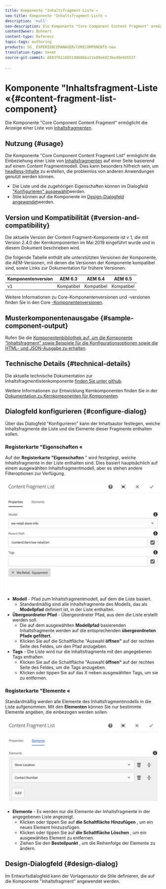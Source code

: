 ```yaml
---
title: Komponente "Inhaltsfragment-Liste «
seo-title: Komponente "Inhaltsfragment-Liste «
description: 'null'
seo-description: Die Komponente "Core Component Content Fragment" ermöglicht die Anzeige einer Liste von Inhaltsfragmenten.
contentOwner: Bohnert
content-type: Referenz
topic-tags: authoring
products: SG_ EXPERIENCEMANAGER/CORECOMPONENTS-new
translation-type: tm+mt
source-git-commit: d683f8110b514860bba11e08e6923be49e92652f

---
```



# Komponente &quot;Inhaltsfragment-Liste «{#content-fragment-list-component}

Die Komponente &quot;Core Component Content Fragment&quot; ermöglicht die Anzeige einer Liste von [Inhaltsfragmenten](https://helpx.adobe.com/experience-manager/6-5/assets/using/content-fragments.html).

## Nutzung {#usage}

Die Komponente &quot;Core Component Content Fragment List&quot; ermöglicht die Einbeziehung einer Liste von [Inhaltsfragmenten](https://helpx.adobe.com/experience-manager/6-5/assets/using/content-fragments.html) auf einer Seite basierend auf einem Content Fragmentmodell. Dies kann besonders hilfreich sein, um [headless-Inhalte](https://helpx.adobe.com/experience-manager/6-5/sites/developing/user-guide.html?topic=/experience-manager/6-5/sites/developing/morehelp/headless.ug.js) zu erstellen, die problemlos von anderen Anwendungen genutzt werden können.

* Die Liste und die zugehörigen Eigenschaften können im Dialogfeld [&quot;Konfigurieren&quot; ausgewählt](#configure-dialog)werden.
* Stile können auf die Komponente im [Design-Dialogfeld angewendet](#design-dialog)werden.

## Version und Kompatibilität {#version-and-compatibility}

Die aktuelle Version der Content Fragment-Komponente ist v 1, die mit Version 2.4.0 der Kernkomponenten im Mai 2019 eingeführt wurde und in diesem Dokument beschrieben wird.

Die folgende Tabelle enthält alle unterstützten Versionen der Komponente, die AEM-Versionen, mit denen die Versionen der Komponente kompatibel sind, sowie Links zur Dokumentation für frühere Versionen.

| Komponentenversion | AEM 6.3 | AEM 6.4 | AEM 6.5 |
|--- |--- |--- |---|
| v1 | Kompatibel | Kompatibel | Kompatibel |

Weitere Informationen zu Core-Komponentenversionen und -versionen finden Sie in den Core [-Komponentenversionen](versions.md).

## Musterkomponentenausgabe {#sample-component-output}

Rufen Sie die [Komponentenbibliothek auf, um die Komponente &quot;Inhaltsfragment&quot; sowie Beispiele für die Konfigurationsoptionen sowie die HTML- und JSON-Ausgabe zu erhalten](http://opensource.adobe.com/aem-core-wcm-components/library/content-fragment-list.html).

## Technische Details {#technical-details}

Die aktuelle technische Dokumentation zur Inhaltsfragmentlistenkomponente [finden Sie unter github](https://github.com/adobe/aem-core-wcm-components/blob/master/content/src/content/jcr_root/apps/core/wcm/components/contentfragmentlist/v1/contentfragmentlist).

Weitere Informationen zur Entwicklung Kernkomponenten finden Sie in der [Dokumentation zu Kernkomponenten für Komponenten](developing.md).

## Dialogfeld konfigurieren {#configure-dialog}

Über das Dialogfeld &quot;Konfigurieren&quot; kann der Inhaltsautor festlegen, welche Inhaltsfragmente die Liste und die Elemente dieser Fragmente enthalten sollen.

### Registerkarte &quot;Eigenschaften «

Auf der **Registerkarte &quot;Eigenschaften** &quot; wird festgelegt, welche Inhaltsfragmente in der Liste enthalten sind. Dies basiert hauptsächlich auf einem ausgewählten Inhaltsfragmentmodell, aber es stehen andere Filteroptionen zur Verfügung.

![](assets/screen-shot-2019-05-08-10.47.19.png)

* **Modell** - Pfad zum Inhaltsfragmentmodell, auf dem die Liste basiert.
   * Standardmäßig sind alle Inhaltsfragmente des Modells, das als **Modellpfad** definiert ist, in der Liste enthalten.
* **Übergeordneter Pfad** - Übergeordneter Pfad, aus dem die Liste erstellt werden soll.
   * Die auf dem ausgewählten **Modellpfad** basierenden Inhaltsfragmente werden auf die entsprechenden **übergeordneten Pfade gefiltert**.
   * Klicken Sie auf die Schaltfläche &quot;Auswahl **öffnen&quot;** auf der rechten Seite des Feldes, um den Pfad anzugeben.
* **Tags** - Die Liste wird nur die Inhaltsfragmente mit den angegebenen Tags enthalten.
   * Klicken Sie auf die Schaltfläche &quot;Auswahl **öffnen&quot;** auf der rechten Seite des Feldes, um die Tags anzugeben.
   * Klicken oder tippen Sie auf das X neben ausgewählten Tags, um sie zu entfernen.


### Registerkarte &quot;Elemente «

Standardmäßig werden alle Elemente des Inhaltsfragmentmodells in die Liste aufgenommen. Mit den **Elementen** können Sie nur bestimmte Elemente angeben, die einbezogen werden sollen.

![](assets/screen-shot-2019-05-08-10.47.34.png)

* **Elemente** - Es werden nur die Elemente der Inhaltsfragmente in der angegebenen Liste angezeigt.
   * Klicken oder tippen Sie auf **die Schaltfläche Hinzufügen** , um ein neues Element hinzuzufügen.
   * Klicken oder tippen Sie auf **die Schaltfläche Löschen** , um ein ausgewähltes Element zu entfernen.
   * Ziehen Sie den **Bestellpunkt** , um die Reihenfolge der Elemente zu ändern.

## Design-Dialogfeld {#design-dialog}

Im Entwurfsdialogfeld kann der Vorlagenautor die Stile definieren, die auf die Komponente &quot;Inhaltsfragment&quot; angewendet werden.